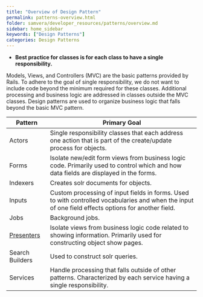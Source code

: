 ```yaml
---
title: "Overview of Design Pattern"
permalink: patterns-overview.html
folder: samvera/developer_resources/patterns/overview.md
sidebar: home_sidebar
keywords: ["Design Patterns"]
categories: Design Patterns
---
```


<ul class="info"><li><b>Best practice for classes is for each class to have a single responsibility.</b></li></ul>

Models, Views, and Controllers (MVC) are the basic patterns provided by Rails.  To adhere to the goal of single responsibility, we do not want to include code beyond the minimum required for these classes.  Additional processing and business logic are addressed in classes outside the MVC classes.  Design patterns are used to organize business logic that falls beyond the basic MVC pattern.

| Pattern | Primary Goal |
| ------- | ------------ |
| Actors | Single responsibility classes that each address one action that is part of the create/update process for objects. |
| Forms | Isolate new/edit form views from business logic code. Primarily used to control which and how data fields are displayed in the forms. |
| Indexers | Creates solr documents for objects. |
| Inputs | Custom processing of input fields in forms. Used to with controlled vocabularies and when the input of one field effects options for another field. |
| Jobs | Background jobs. |
| <a href="patterns-presenters.html">Presenters</a> | Isolate views from business logic code related to showing information. Primarily used for constructing object show pages. |
| Search Builders | Used to construct solr queries. |
| Services | Handle processing that falls outside of other patterns. Characterized by each service having a single responsibility. |
